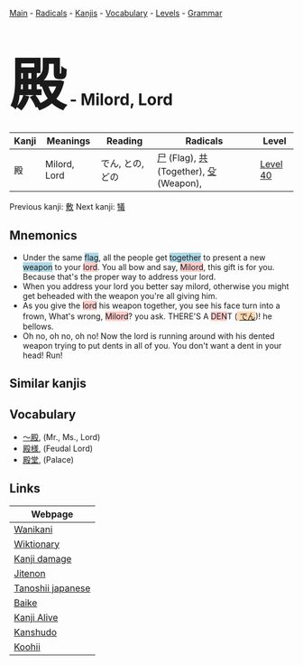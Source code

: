 <style> bigfont {font-size: 100px}</style>
[Main](../index.md) -
[Radicals](../radicals.md) -
[Kanjis](../kanjis.md) -
[Vocabulary](../vocabulary.md) -
[Levels](../levels.md) -
[Grammar](../grammar.md)
# <bigfont> 殿</bigfont> - Milord, Lord 

| Kanji | Meanings | Reading | Radicals | Level |
| --- | --- | --- | --- | --- |
| 殿 | Milord, Lord | でん, との, どの | [尸](../radicals/尸.md) (Flag), [共](../radicals/共.md) (Together), [殳](../radicals/殳.md) (Weapon),  | [Level 40](../levels/wk_level40.md) |

Previous kanji: [敷](敷.md) Next kanji: [犠](犠.md) 

## Mnemonics
 * Under the same <span style="background-color:#ADD8E6"> flag</span>, all the people get <span style="background-color:#ADD8E6"> together</span> to present a new <span style="background-color:#ADD8E6"> weapon</span> to your <span style="background-color:#ffcccb"> lord</span>. You all bow and say, <span style="background-color:#ffcccb"> Milord</span>, this gift is for you. Because that's the proper way to address your lord.
* When you address your lord you better say milord, otherwise you might get beheaded with the weapon you're all giving him.
* As you give the <span style="background-color:#ffcccb"> lord</span> his weapon together, you see his face turn into a frown, What's wrong, <span style="background-color:#ffcccb"> Milord</span>? you ask. THERE'S A <span style="background-color:#ffcccb"> DEN</span>T (<span style="background-color:#fed8b1"> [でん](https://jisho.org/search/でん)</span>)! he bellows.
* Oh no, oh no, oh no! Now the lord is running around with his dented weapon trying to put dents in all of you. You don't want a dent in your head! Run!


## Similar kanjis
 


## Vocabulary
 * [〜殿](../vocabulary/殿.md), (Mr., Ms., Lord)
* [殿様](../vocabulary/殿.md), (Feudal Lord)
* [殿堂](../vocabulary/殿.md), (Palace)



## Links 

| Webpage |
| --- |
| [Wanikani          ](https://www.wanikani.com/kanji/殿) |
| [Wiktionary        ](https://en.wiktionary.org/wiki/殿) |
| [Kanji damage      ](http://www.kanjidamage.com/kanji/search?utf8=✓&q=殿) |
| [Jitenon           ](https://jitenon.com/kanji/殿) |
| [Tanoshii japanese ](https://www.tanoshiijapanese.com/dictionary/kanji.cfm?k=殿) |
| [Baike             ](https://baike.baidu.com/item/殿) |
| [Kanji Alive       ](https://app.kanjialive.com/殿) |
| [Kanshudo          ](https://www.kanshudo.com/searchmn?q=殿) |
| [Koohii            ](https://kanji.koohii.com/study/kanji/殿) |
